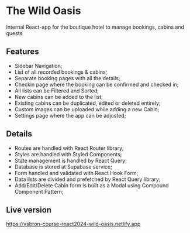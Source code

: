 # The Wild Oasis

Internal React-app for the boutique hotel to manage bookings, cabins and guests

## Features

- Sidebar Navigation;
- List of all recorded bookings & cabins;
- Separate booking pages with all the details;
- Checkin page where the booking can be confirmed and checked in;
- All lists can be Filtered and Sorted;
- New cabins can be added to the list;
- Existing cabins can be duplicated, edited or deleted entirely;
- Custom images can be uploaded while adding a new Cabin;
- Settings page where the app can be adjusted;

## Details

- Routes are handled with React Router library;
- Styles are handled with Styled Components;
- State management is handled by React Query;
- Database is stored at Supabase service;
- Form handled and validated with React Hook Form;
- Data lists are divided and prefetched by React Query library;
- Add/Edit/Delete Cabin form is built as a Modal using Compound Component Pattern;

## Live version

https://vsbron-course-react2024-wild-oasis.netlify.app
